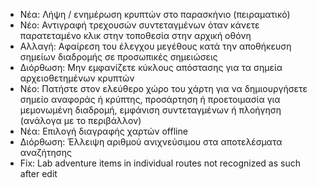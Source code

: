 - Νέα: Λήψη / ενημέρωση κρυπτών στο παρασκήνιο (πειραματικό)
- Νέo: Αντιγραφή τρεχουσών συντεταγμένων όταν κάνετε παρατεταμένο κλικ στην τοποθεσία στην αρχική οθόνη
- Αλλαγή: Αφαίρεση του έλεγχου μεγέθους κατά την αποθήκευση σημείων διαδρομής σε προσωπικές σημειώσεις
- Διόρθωση: Μην εμφανίζετε κύκλους απόστασης για τα σημεία αρχειοθετημένων κρυπτών
- Νέο: Πατήστε στον ελεύθερο χώρο του χάρτη για να δημιουργήσετε σημείο αναφοράς ή κρύπτης, προσάρτηση ή προετοιμασία για μεμονωμένη διαδρομή, εμφάνιση συντεταγμένων ή πλοήγηση (ανάλογα με το περιβάλλον)
- Νέα: Επιλογή διαγραφής χαρτών offline
- Διόρθωση: Έλλειψη αριθμού ανιχνεύσιμου στα αποτελέσματα αναζήτησης
- Fix: Lab adventure items in individual routes not recognized as such after edit
